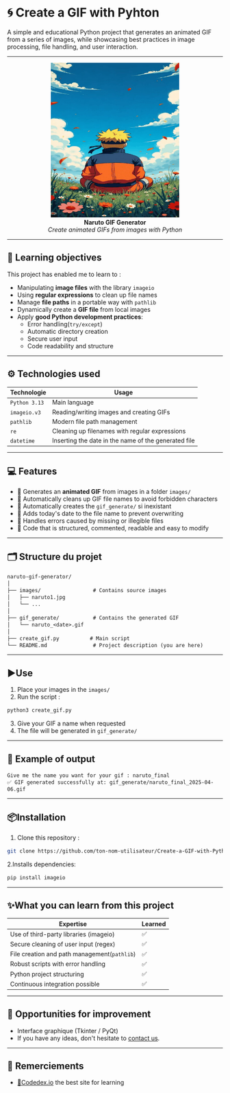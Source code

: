 # 🌀 Create a GIF with Pyhton

A simple and educational Python project that generates an animated GIF from a series of images, while showcasing best practices in image processing, file handling, and user interaction.

---
<p align="center">
  <img src="gif_generate/test_2025-04-06.gif" width="300" /><br>
  <strong>Naruto GIF Generator</strong><br>
  <em>Create animated GIFs from images with Python</em>
</p>

---

## 🎯 Learning objectives
This project has enabled me to learn to :

- Manipulating **image files** with the library `imageio`
- Using **regular expressions** to clean up file names
- Manage **file paths** in a portable way with `pathlib`
- Dynamically create a **GIF file** from local images
- Apply **good Python development practices**:
  - Error handling(`try/except`)
  - Automatic directory creation
  - Secure user input
  - Code readability and structure

---

## ⚙️ Technologies used

| Technologie | Usage |
|-------------|-------|
| `Python 3.13` | Main language |
| `imageio.v3` | Reading/writing images and creating GIFs |
| `pathlib` | Modern file path management |
| `re` | Cleaning up filenames with regular expressions |
| `datetime` | Inserting the date in the name of the generated file |

---

## 💻 Features

- 🔄 Generates an **animated GIF** from images in a folder `images/`
- 🧼 Automatically cleans up GIF file names to avoid forbidden characters
- 📁 Automatically creates the `gif_generate/` si inexistant
- 📅 Adds today's date to the file name to prevent overwriting
- 🔐 Handles errors caused by missing or illegible files
- 🧠 Code that is structured, commented, readable and easy to modify

---

## 🗂️ Structure du projet

```
naruto-gif-generator/
│
├── images/                 # Contains source images
│   ├── naruto1.jpg
│   └── ...
│
├── gif_generate/           # Contains the generated GIF
│   └── naruto_<date>.gif
│
├── create_gif.py          # Main script
└── README.md               # Project description (you are here)
```

---

## ▶️Use

1. Place your images in the `images/`
2. Run the script :

```bash
python3 create_gif.py
```

3. Give your GIF a name when requested
4. The file will be generated in `gif_generate/`

---

## 🧪 Example of output

```
Give me the name you want for your gif : naruto_final
✅ GIF generated successfully at: gif_generate/naruto_final_2025-04-06.gif
```

---

## 📦Installation

1. Clone this repository :

```bash
git clone https://github.com/ton-nom-utilisateur/Create-a-GIF-with-Python.git
```

2.Installs dependencies:

```bash
pip install imageio
```

---

## ✨What you can learn from this project
| Expertise | Learned |
|------------|---------|
| Use of third-party libraries (imageio) | ✅ |
| Secure cleaning of user input (regex) | ✅ |
| File creation and path management(`pathlib`) | ✅ |
| Robust scripts with error handling | ✅ |
| Python project structuring | ✅ |
| Continuous integration possible | ✅ |

---

## 🔄 Opportunities for improvement

- Interface graphique (Tkinter / PyQt)
- If you have any ideas, don't hesitate to [contact us](](https://github.com/LaudeDignus/Create-a-GIF-with-Python/discussions/1)).

---

## 🙌 Remerciements

- [🔗Codedex.io](https://www.codedex.io) the best site for learning

